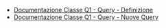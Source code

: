 - [Documentazione Classe Q1 - Query - Definizione](Sorgenti/OG/OG/Q101)
- [Documentazione Classe Q1 - Query - Nuove Query](Sorgenti/OG/OG/Q102)
